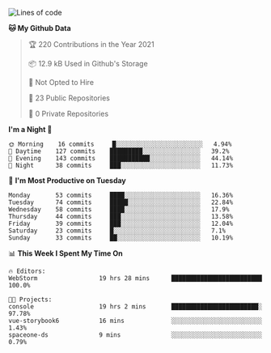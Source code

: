 
<!--START_SECTION:waka-->
![Lines of code](https://img.shields.io/badge/From%20Hello%20World%20I%27ve%20Written-2.0%20million%20lines%20of%20code-blue)

**🐱 My Github Data** 

> 🏆 220 Contributions in the Year 2021
 > 
> 📦 12.9 kB Used in Github's Storage 
 > 
> 🚫 Not Opted to Hire
 > 
> 📜 23 Public Repositories 
 > 
> 🔑 0 Private Repositories  
 > 
**I'm a Night 🦉** 

```text
🌞 Morning    16 commits     █░░░░░░░░░░░░░░░░░░░░░░░░   4.94% 
🌆 Daytime    127 commits    █████████░░░░░░░░░░░░░░░░   39.2% 
🌃 Evening    143 commits    ███████████░░░░░░░░░░░░░░   44.14% 
🌙 Night      38 commits     ███░░░░░░░░░░░░░░░░░░░░░░   11.73%

```
📅 **I'm Most Productive on Tuesday** 

```text
Monday       53 commits     ████░░░░░░░░░░░░░░░░░░░░░   16.36% 
Tuesday      74 commits     █████░░░░░░░░░░░░░░░░░░░░   22.84% 
Wednesday    58 commits     ████░░░░░░░░░░░░░░░░░░░░░   17.9% 
Thursday     44 commits     ███░░░░░░░░░░░░░░░░░░░░░░   13.58% 
Friday       39 commits     ███░░░░░░░░░░░░░░░░░░░░░░   12.04% 
Saturday     23 commits     █░░░░░░░░░░░░░░░░░░░░░░░░   7.1% 
Sunday       33 commits     ██░░░░░░░░░░░░░░░░░░░░░░░   10.19%

```


📊 **This Week I Spent My Time On** 

```text
🔥 Editors: 
WebStorm                 19 hrs 28 mins      █████████████████████████   100.0%

🐱‍💻 Projects: 
console                  19 hrs 2 mins       ████████████████████████░   97.78% 
vue-storybook6           16 mins             ░░░░░░░░░░░░░░░░░░░░░░░░░   1.43% 
spaceone-ds              9 mins              ░░░░░░░░░░░░░░░░░░░░░░░░░   0.79%

```


<!--END_SECTION:waka-->
